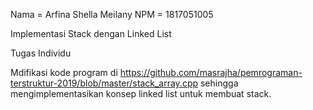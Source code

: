  Nama     = Arfina Shella Meilany
 NPM      = 1817051005

Implementasi Stack dengan Linked List

Tugas Individu

Mdifikasi kode program di https://github.com/masrajha/pemrograman-terstruktur-2019/blob/master/stack_array.cpp 
sehingga mengimplementasikan konsep linked list untuk membuat stack.
